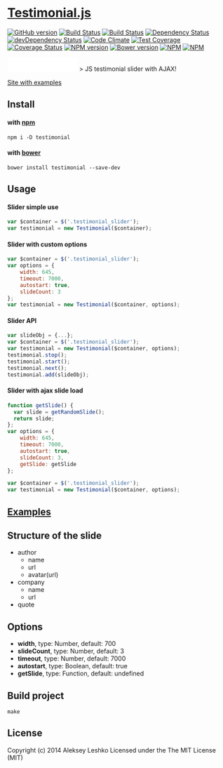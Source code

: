 # [Testimonial.js](http://alekseyleshko.github.io/testimonial.js/)
[![GitHub version](https://badge.fury.io/gh/AlekseyLeshko%2Ftestimonial.js.svg)](http://badge.fury.io/gh/AlekseyLeshko%2Ftestimonial.js)
[![Build Status](https://travis-ci.org/AlekseyLeshko/testimonial.js.svg?branch=master)](https://travis-ci.org/AlekseyLeshko/testimonial.js)
[![Build Status](https://travis-ci.org/AlekseyLeshko/testimonial.js.svg?branch=develop)](https://travis-ci.org/AlekseyLeshko/testimonial.js)
[![Dependency Status](https://david-dm.org/AlekseyLeshko/testimonial.js.svg?theme=shields.io)](https://david-dm.org/AlekseyLeshko/testimonial.js)
[![devDependency Status](https://david-dm.org/AlekseyLeshko/testimonial.js/dev-status.svg?theme=shields.io)](https://david-dm.org/AlekseyLeshko/testimonial.js#info=devDependencies)
[![Code Climate](https://codeclimate.com/github/AlekseyLeshko/testimonial.js.png)](https://codeclimate.com/github/AlekseyLeshko/testimonial.js)
[![Test Coverage](https://codeclimate.com/github/AlekseyLeshko/testimonial.js/badges/coverage.svg)](https://codeclimate.com/github/AlekseyLeshko/testimonial.js)
[![Coverage Status](https://coveralls.io/repos/AlekseyLeshko/testimonial.js/badge.png?branch=master)](https://coveralls.io/r/AlekseyLeshko/testimonial.js?branch=master)
[![NPM version](https://badge.fury.io/js/testimonial.svg)](http://badge.fury.io/js/testimonial)
[![Bower version](https://badge.fury.io/bo/testimonial.svg)](http://badge.fury.io/bo/testimonial)
[![NPM](https://nodei.co/npm/testimonial.png?downloads=true&downloadRank=true&stars=true)](https://nodei.co/npm/testimonial/)
[![NPM](https://nodei.co/npm-dl/testimonial.png?months=3&height=3)](https://nodei.co/npm/testimonial/)
<iframe src="//benschwarz.github.io/bower-badges/embed.html?pkgname=testimonial" width="160" height="32" allowtransparency="true" frameborder="0" scrolling="0"></iframe>
> JS testimonial slider with AJAX!

[Site with examples](http://alekseyleshko.github.io/testimonial.js/)

## Install
#### with [npm](https://www.npmjs.org/)
```
npm i -D testimonial
```

#### with [bower](http://bower.io/)
```
bower install testimonial --save-dev
```

## Usage
#### Slider simple use
```js
var $container = $('.testimonial_slider');
var testimonial = new Testimonial($container);
```

#### Slider with custom options
```js
var $container = $('.testimonial_slider');
var options = {
    width: 645,
    timeout: 7000,
    autostart: true,
    slideCount: 3
};
var testimonial = new Testimonial($container, options);
```

#### Slider API
```js
var slideObj = {...};
var $container = $('.testimonial_slider');
var testimonial = new Testimonial($container, options);
testimonial.stop();
testimonial.start();
testimonial.next();
testimonial.add(slideObj);
```

#### Slider with ajax slide load
```js
function getSlide() {
  var slide = getRandomSlide();
  return slide;
};
var options = {
    width: 645,
    timeout: 7000,
    autostart: true,
    slideCount: 3,
    getSlide: getSlide
};

var $container = $('.testimonial_slider');
var testimonial = new Testimonial($container, options);
```

## [Examples](http://alekseyleshko.github.io/testimonial.js/)

## Structure of the slide
* author
  * name
  * url
  * avatar(url)
* company
  * name
  * url
* quote

## Options
- __width__, type: Number, default: 700
- __slideCount__, type: Number, default: 3
- __timeout__, type: Number, default: 7000
- __autostart__, type: Boolean, default: true
- __getSlide__, type: Function, default: undefined

## Build project
```
make
```

## License
Copyright (c) 2014 Aleksey Leshko Licensed under the The MIT License (MIT)
